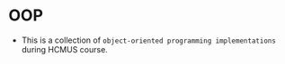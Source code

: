 # OOP

- This is a collection of `object-oriented programming implementations` during HCMUS course.
